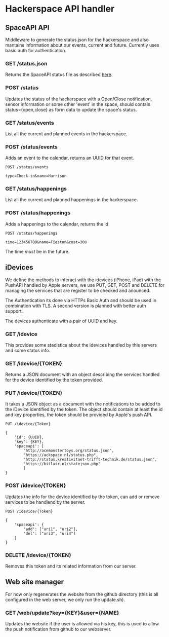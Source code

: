 # Hackerspace API handler

## SpaceAPI API

Middleware to generate the status.json for the hackerspace and also
mantains information about our events, current and future. Currently
uses basic auth for authentication.

### GET /status.json

Returns the SpaceAPI status file as described [here][1].

  [1]: http://spaceapi.net/

### POST /status

Updates the status of the hackerspace with a Open/Close notification,
sensor information or some other 'event' in the space, should contain
status={open,close} as form data to update the space's status.

### GET /status/events

List all the current and planned events in the hackerspace.

### POST /status/events

Adds an event to the calendar, returns an UUID for that event.

    POST /status/events
    
    type=Check-in&name=Harrison

### GET /status/happenings

List all the current and planned happenings in the hackerspace.

### POST /status/happenings

Adds a happenings to the calendar, returns the id.

    POST /status/happenings
    
    time=123456789&name=Fieston&cost=300

The time *must* be in the future.

## iDevices

We define the methods to interact with the idevices (iPhone, iPad) with
the PushAPI handled by Apple servers, we use PUT, GET, POST and DELETE for 
managing the services that are register to be checked and anounced.

The Authentication its done via HTTPs Basic Auth and should be used in
combination with TLS. A second version is planned with better auth
support.

The devices authenticate with a pair of UUID and key.

### GET /idevice

This provides some stadistics about the idevices handled by this
servers and some status info.

### GET /idevice/{TOKEN}

Returns a JSON document with an object describing the services handled for
the device identified by the token provided.

### PUT /idevice/{TOKEN}

It takes a JSON object as a document with the notifications to be added to
the iDevice identified by the token. The object should contain at least the
id and key properties, the token should be provided by Apple's push API.

	PUT /idevice/{Token}

	{
        'id': {UUID},
        'key': {KEY},
		'spaceapi': [ 
			"http://acemonstertoys.org/status.json",
			"https://ackspace.nl/status.php",
			"http://status.kreativitaet-trifft-technik.de/status.json",
			"https://bitlair.nl/statejson.php"
			]
	}

### POST /idevice/{TOKEN}

Updates the info for the device identified by the token, can add or remove
services to be handlend by the server.


	POST /idevice/{Token}

	{
        'spaceapi': {
            'add': ["uri1", "uri2"],
            'del': ["uri3", "uri4"]
        }
	}

### DELETE /idevice/{TOKEN}

Removes this token and its related information from our server.

## Web site manager

For now only regenerates the website from the github directory (this is all
configured in the web server, we only run the update.sh).

### GET /web/update?key={KEY}&user={NAME}

Updates the website if the user is allowed via his key, this is used to
allow the push notification from github to our webserver.

